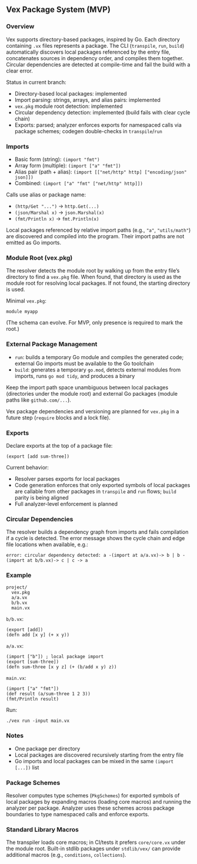 ## Vex Package System (MVP)

### Overview
Vex supports directory-based packages, inspired by Go. Each directory containing `.vx` files represents a package. The CLI (`transpile`, `run`, `build`) automatically discovers local packages referenced by the entry file, concatenates sources in dependency order, and compiles them together. Circular dependencies are detected at compile-time and fail the build with a clear error.

Status in current branch:
- Directory-based local packages: implemented
- Import parsing: strings, arrays, and alias pairs: implemented
- `vex.pkg` module root detection: implemented
- Circular dependency detection: implemented (build fails with clear cycle chain)
- Exports: parsed; analyzer enforces exports for namespaced calls via package schemes; codegen double-checks in `transpile`/`run`

### Imports
- Basic form (string): `(import "fmt")`
- Array form (multiple): `(import ["a" "fmt"])`
- Alias pair (path + alias): `(import [["net/http" http] ["encoding/json" json]])`
- Combined: `(import ["a" "fmt" ["net/http" http]])`

Calls use alias or package name:
- `(http/Get "...")` → `http.Get(...)`
- `(json/Marshal x)` → `json.Marshal(x)`
- `(fmt/Println x)` → `fmt.Println(x)`

Local packages referenced by relative import paths (e.g., `"a"`, `"utils/math"`) are discovered and compiled into the program. Their import paths are not emitted as Go imports.

### Module Root (vex.pkg)
The resolver detects the module root by walking up from the entry file’s directory to find a `vex.pkg` file. When found, that directory is used as the module root for resolving local packages. If not found, the starting directory is used.

Minimal `vex.pkg`:
```
module myapp
```
(The schema can evolve. For MVP, only presence is required to mark the root.)

### External Package Management
- `run`: builds a temporary Go module and compiles the generated code; external Go imports must be available to the Go toolchain
- `build`: generates a temporary `go.mod`, detects external modules from imports, runs `go mod tidy`, and produces a binary

Keep the import path space unambiguous between local packages (directories under the module root) and external Go packages (module paths like `github.com/...`).

Vex package dependencies and versioning are planned for `vex.pkg` in a future step (`require` blocks and a lock file).

### Exports
Declare exports at the top of a package file:
```
(export [add sum-three])
```

Current behavior:
- Resolver parses exports for local packages
- Code generation enforces that only exported symbols of local packages are callable from other packages in `transpile` and `run` flows; `build` parity is being aligned
- Full analyzer-level enforcement is planned

### Circular Dependencies
The resolver builds a dependency graph from imports and fails compilation if a cycle is detected. The error message shows the cycle chain and edge file locations when available, e.g.:

```
error: circular dependency detected: a -(import at a/a.vx)-> b | b -(import at b/b.vx)-> c | c -> a
```

### Example
```
project/
  vex.pkg
  a/a.vx
  b/b.vx
  main.vx
```

`b/b.vx`:
```
(export [add])
(defn add [x y] (+ x y))
```

`a/a.vx`:
```
(import ["b"]) ; local package import
(export [sum-three])
(defn sum-three [x y z] (+ (b/add x y) z))
```

`main.vx`:
```
(import ["a" "fmt"]) 
(def result (a/sum-three 1 2 3))
(fmt/Println result)
```

Run:
```
./vex run -input main.vx
```

### Notes
- One package per directory
- Local packages are discovered recursively starting from the entry file
- Go imports and local packages can be mixed in the same `(import [...])` list

### Package Schemes
Resolver computes type schemes (`PkgSchemes`) for exported symbols of local packages by expanding macros (loading core macros) and running the analyzer per package. Analyzer uses these schemes across package boundaries to type namespaced calls and enforce exports.

### Standard Library Macros
The transpiler loads core macros; in CI/tests it prefers `core/core.vx` under the module root. Built-in stdlib packages under `stdlib/vex/` can provide additional macros (e.g., `conditions`, `collections`).

